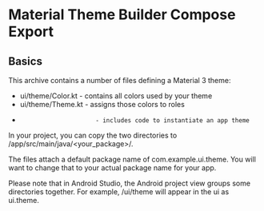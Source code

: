 # Material Theme Builder Compose Export

## Basics

This archive contains a number of files defining a Material 3 theme:

* ui/theme/Color.kt        - contains all colors used by your theme
* ui/theme/Theme.kt        - assigns those colors to roles
*                          - includes code to instantiate an app theme

In your project, you can copy the two directories to /app/src/main/java/<your_package>/.

The files attach a default package name of com.example.ui.theme. You will want
to change that to your actual package name for your app.

Please note that in Android Studio, the Android project view groups some directories together.
For example, /ui/theme will appear in the ui as ui.theme.
